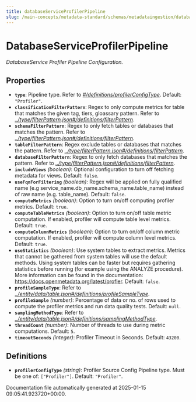 ```yaml
---
title: databaseServiceProfilerPipeline
slug: /main-concepts/metadata-standard/schemas/metadataingestion/databaseserviceprofilerpipeline
---
```


# DatabaseServiceProfilerPipeline

*DatabaseService Profiler Pipeline Configuration.*

## Properties

- **`type`**: Pipeline type. Refer to *[#/definitions/profilerConfigType](#definitions/profilerConfigType)*. Default: `"Profiler"`.
- **`classificationFilterPattern`**: Regex to only compute metrics for table that matches the given tag, tiers, gloassary pattern. Refer to *[../type/filterPattern.json#/definitions/filterPattern](#/type/filterPattern.json#/definitions/filterPattern)*.
- **`schemaFilterPattern`**: Regex to only fetch tables or databases that matches the pattern. Refer to *[../type/filterPattern.json#/definitions/filterPattern](#/type/filterPattern.json#/definitions/filterPattern)*.
- **`tableFilterPattern`**: Regex exclude tables or databases that matches the pattern. Refer to *[../type/filterPattern.json#/definitions/filterPattern](#/type/filterPattern.json#/definitions/filterPattern)*.
- **`databaseFilterPattern`**: Regex to only fetch databases that matches the pattern. Refer to *[../type/filterPattern.json#/definitions/filterPattern](#/type/filterPattern.json#/definitions/filterPattern)*.
- **`includeViews`** *(boolean)*: Optional configuration to turn off fetching metadata for views. Default: `false`.
- **`useFqnForFiltering`** *(boolean)*: Regex will be applied on fully qualified name (e.g service_name.db_name.schema_name.table_name) instead of raw name (e.g. table_name). Default: `false`.
- **`computeMetrics`** *(boolean)*: Option to turn on/off computing profiler metrics. Default: `true`.
- **`computeTableMetrics`** *(boolean)*: Option to turn on/off table metric computation. If enabled, profiler will compute table level metrics. Default: `true`.
- **`computeColumnMetrics`** *(boolean)*: Option to turn on/off column metric computation. If enabled, profiler will compute column level metrics. Default: `true`.
- **`useStatistics`** *(boolean)*: Use system tables to extract metrics. Metrics that cannot be gathered from system tables will use the default methods. Using system tables can be faster but requires gathering statistics before running (for example using the ANALYZE procedure). More information can be found in the documentation: https://docs.openmetadata.org/latest/profler. Default: `false`.
- **`profileSampleType`**: Refer to *[../entity/data/table.json#/definitions/profileSampleType](#/entity/data/table.json#/definitions/profileSampleType)*.
- **`profileSample`** *(number)*: Percentage of data or no. of rows used to compute the profiler metrics and run data quality tests. Default: `null`.
- **`samplingMethodType`**: Refer to *[../entity/data/table.json#/definitions/samplingMethodType](#/entity/data/table.json#/definitions/samplingMethodType)*.
- **`threadCount`** *(number)*: Number of threads to use during metric computations. Default: `5`.
- **`timeoutSeconds`** *(integer)*: Profiler Timeout in Seconds. Default: `43200`.
## Definitions

- **`profilerConfigType`** *(string)*: Profiler Source Config Pipeline type. Must be one of: `["Profiler"]`. Default: `"Profiler"`.


Documentation file automatically generated at 2025-01-15 09:05:41.923720+00:00.
